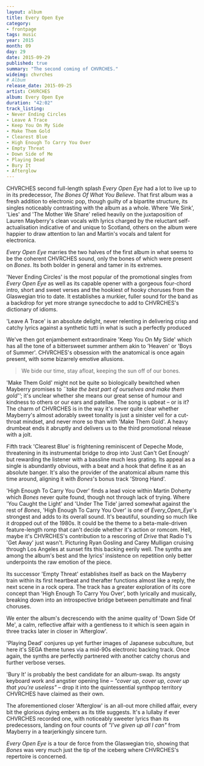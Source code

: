 ```yaml
---
layout: album
title: Every Open Eye
category:
- frontpage
tags: music
year: 2015
month: 09
day: 29
date: 2015-09-29
published: true
summary: "The second coming of CHVRCHES."
wideimg: chvrches
# Album
release_date: 2015-09-25
artist: CHVRCHES
album: Every Open Eye
duration: "42:02"
track_listing:
- Never Ending Circles
- Leave A Trace
- Keep You On My Side
- Make Them Gold
- Clearest Blue
- High Enough To Carry You Over
- Empty Threat
- Down Side of Me
- Playing Dead
- Bury It
- Afterglow
---
```

CHVRCHES second full-length splash _Every Open Eye_ had a lot to live up to in its predecessor,
_The Bones Of What You Believe_.
That first album was a fresh addition to electronic pop, though guilty of a bipartite structure,
its singles noticeably contrasting with the album as a whole.
Where 'We Sink', 'Lies' and 'The Mother We Share' relied heavily on the juxtaposition of Lauren Mayberry's clean vocals
with lyrics charged by the reluctant self-actualisation indicative of and unique to Scotland,
others on the album were happier to draw attention to Ian and Martin's vocals and talent for electronica.

_Every Open Eye_ marries the two halves of the first album in what seems to be the coherent CHVRCHES sound,
only the bones of which were present on _Bones_.
Its both bolder in general and tamer in its extremes.

'Never Ending Circles' is the most popular of the promotional singles from _Every Open Eye_
as well as its capable opener with a gorgeous four-chord intro, short and sweet verses
and the hookiest of hooky choruses from the Glaswegian trio to date.
It establishes a murkier, fuller sound for the band as a backdrop for yet more strange synecdoche
to add to CHVRCHES's dictionary of idioms.

'Leave A Trace' is an absolute delight, never relenting in delivering crisp and catchy lyrics
against a synthetic tutti in what is such a perfectly produced 

We've then got enjambement extraordinaire 'Keep You On My Side' which has all the tone
of a bittersweet summer anthem akin to 'Heaven' or 'Boys of Summer'.
CHVRCHES's obsession with the anatomical is once again present, with some bizarrely emotive allusions.

<blockquote>We bide our time, stay afloat, keeping the sun off of our bones.</blockquote>

'Make Them Gold' might not be quite so biologically bewitched when
Mayberry promises to _``take the best part of ourselves and make them gold''_;
it's unclear whether she means our great sense of humour and kindness to others
or our ears and patellae.
The song is upbeat – or is it?
The charm of CHVRCHES is in the way it's never quite clear whether Mayberry's
almost adorably sweet tonality is just a sinister veil for a cut-throat mindset,
and never more so than with 'Make Them Gold'.
A heavy drumbeat ends it abruptly and delivers us to the third promotional release with a jolt.

Fifth track 'Clearest Blue' is frightening reminiscent of Depeche Mode, threatening in its instrumental bridge
to drop into 'Just Can't Get Enough' but rewarding the listener with a bassline much less grating.
Its appeal as a single is abundantly obvious, with a beat and a hook that define it as an absolute banger.
It's also the provider of the anatomical album name this time around, aligning it with _Bones_'s bonus track 'Strong Hand'.

'High Enough To Carry You Over' finds a lead voice within Martin Doherty
which _Bones_ never quite found, though not through lack of trying.
Where 'You Caught the Light' and 'Under The Tide' jarred somewhat against the rest of _Bones_,
'High Enough To Carry You Over' is one of _Every_Open_Eye_'s strongest and adds to its overall sound.
It's beautiful, sounding so much like it dropped out of the 1980s.
It could be the theme to a beta-male-driven feature-length romp that can't decide whether it's action or romcom.
Hell, maybe it's CHVRCHES's contribution to a rescoring of _Drive_ that Radio 1's 'Get Away' just wasn't.
Picturing Ryan Gosling and Carey Mulligan cruising through Los Angeles at sunset fits this backing eerily well.
The synths are among the album's best
and the lyrics' insistence on repetition only better underpoints the raw emotion of the piece.

Its successor 'Empty Threat' establishes itself as back on the Mayberry train within its first heartbeat
and therafter functions almost like a reply,
the next scene in a rock opera.
The track has a greater exploration of its core concept than 'High Enough To Carry You Over',
both lyrically and musically, breaking down into an introspective bridge between penultimate and final choruses.

We enter the album's decrescendo with the anime quality of 'Down Side Of Me',
a calm, reflective affair with a gentleness to it which is seen again in three tracks later in closer in 'Afterglow'.

'Playing Dead' conjures up yet further images of Japanese subculture, but here it's SEGA theme tunes via a mid-90s electronic backing track.
Once again, the synths are perfectly partnered with another catchy chorus and further verbose verses.

'Bury It' is probably the best candidate for an album-swap.
Its angsty keyboard work and angstier opening line – _"cover up, cover up, cover up that you're useless"_ –
drop it into the quintessential synthpop territory CHVRCHES have claimed as their own.

The aforementioned closer 'Afterglow' is an all-out more chilled affair, every bit the glorious dying embers
as its title suggests.
It's a lullaby if ever CHVRCHES recorded one, with noticeably sweeter lyrics than its predecessors,
landing on four counts of _"I've given up all I can"_ from Mayberry
in a tearjerkingly sincere turn.

_Every Open Eye_ is a tour de force from the Glaswegian trio, showing that _Bones_ was very much just the tip of the iceberg
where CHVRCHES's repertoire is concerned.